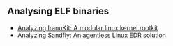 
## Analysing ELF binaries
- [Analyzing IranuKit: A modular linux kernel rootkit](analyzing_IranuKit)
- [Analyzing Sandfly: An agentless Linux EDR solution](analyzing_Sandfly)
